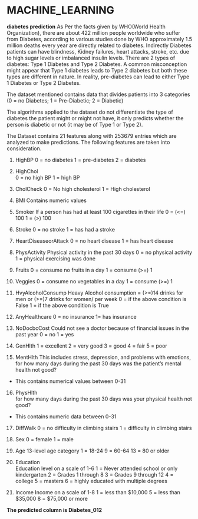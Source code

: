 # MACHINE_LEARNING
**diabetes prediction**
As Per the facts given by WHO(World Health Organization), there are about 422 million people worldwide who suffer from Diabetes, according to various studies done by WHO approximately 1.5 million deaths every year are directly related to diabetes. Indirectly Diabetes patients can have blindness, Kidney failures, heart attacks, stroke, etc. due to high sugar levels or imbalanced insulin levels. There are 2 types of diabetes: Type 1 Diabetes and Type 2 Diabetes. A common misconception might appear that Type 1 diabetes leads to Type 2 diabetes but both these types are different in nature. In reality, pre-diabetes can lead to either Type 1 Diabetes or Type 2 Diabetes.

The dataset mentioned contains data that divides patients into 3 categories (0 = no Diabetes; 1 = Pre-Diabetic; 2 = Diabetic)

The algorithms applied to the dataset do not differentiate the type of diabetes the patient might or might not have, it only predicts whether the person is diabetic or not (it may be of Type 1 or Type 2).

The Dataset contains 21 features along with 253679 entries which are analyzed to make predictions. The following features are taken into consideration.  
1.	HighBP
0 = no diabetes
1 = pre-diabetes
2 = diabetes

2.	HighChol	
0 = no high BP
1 = high BP

3.	CholCheck
0 = No high cholesterol
1 = High cholesterol	

4.	BMI	
Contains numeric values

5.	Smoker
If  a person has had at least 100 cigarettes in their life
0 = (<=) 100
1 = (>) 100 	

6.	Stroke
0 = no stroke
1 = has had a stroke	

7.	HeartDiseaseorAttack
0 = no heart disease
1 = has heart disease 	

8.	PhysActivity
Physical activity in the past 30 days
0 = no physical activity
1 = physical exercising was done

9.	Fruits
0 = consume no fruits in a day
1 = consume (>=) 1

10.	Veggies
0 = consume no vegetables in a day
1 = consume (>=) 1

11.	HvyAlcoholConsump
Heavy Alcohol consumption = (>=)14 drinks for men or (>=)7 drinks for women/ per week 
0 = if the above condition is False
1 = if the above condition is True	

12.	AnyHealthcare
0 = no insurance
1= has insurance	

13.	NoDocbcCost	
Could not see a doctor because of financial issues in the past year
0 = no 
1 = yes

14.	GenHlth
1 = excellent 
2 = very good 
3 = good 
4 = fair 
5 = poor	

15.	MentHlth
This includes stress, depression, and problems with emotions, for how many days during the past 30 days was the patient’s mental health not good?
-	This contains numerical values between 0-31	

16.	PhysHlth	
for how many days during the past 30 days was your physical health not good?
-	This contains numeric data between 0-31

17.	DiffWalk
0 = no difficulty in climbing stairs
1 = difficulty in climbing stairs	

18.	Sex	
0 = female 
1 = male

19.	Age
13-level age category 
1 = 18-24 
9 = 60-64 
13 = 80 or older

20.	Education	
Education level on a scale of 1-6 
1 = Never attended school or only kindergarten 
2 = Grades 1 through 8
3 = Grades 9 through 12
4 = college
5 = masters
6 = highly educated with multiple degrees

21.	Income
Income on a scale of 1-8 
1 = less than $10,000 
5 = less than $35,000 
8 = $75,000 or more

**The predicted column is Diabetes_012**
